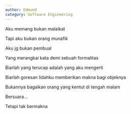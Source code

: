```yaml
---
author: Edmund
category: Software Engineering
---
```


Aku memang bukan malaikat   

Tapi aku bukan orang munafik    
  
Aku jg bukan pembual  

Yang merangkai kata demi sebuah formalitas  

Biarlah yang terucap adalah yang aku mengerti 

Biarlah goresan lidahku memberikan makna bagi objeknya  

Bukannya bagaikan orang yang kentut di tengah malam 

Bersuara… 
  
Tetapi tak bermakna 